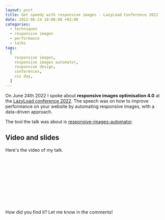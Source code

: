 ```yaml
---
layout: post
title: Get speedy with responsive images - LazyLoad Conference 2022
date: 2022-06-24 18:00:00 +02:00
categories:
  - techniques
  - responsive images
  - performance
  - talks
tags:
  [
    responsive images,
    responsive images automator,
    responsive design,
    conferences,
    css day,
  ]
---
```


On June 24th 2022 I spoke about **responsive images optimisation 4.0** at the [LazyLoad conference 2022](https://webdirections.org/lazyload/). The speech was on how to improve performance on your website by automating responsive images, with a data-driven approach.

The tool the talk was about is [responsive-images-automator](https://github.com/verlok/responsive-images-automator).

## Video and slides

Here's the video of my talk.

<div class="videoWrapper">
  <iframe class="lazy" width="100%" height="auto" data-src="https://www.youtube.com/embed/vuWH34f6uds" title="" frameborder="0" allow="accelerometer; autoplay; clipboard-write; encrypted-media; gyroscope; picture-in-picture" allowfullscreen></iframe>
</div>

How did you find it? Let me know in the comments!
